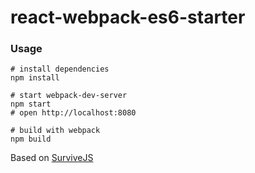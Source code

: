 # react-webpack-es6-starter

### Usage
```
# install dependencies
npm install

# start webpack-dev-server
npm start
# open http://localhost:8080

# build with webpack
npm build
```

Based on [SurviveJS](http://survivejs.com/webpack_react/webpack_and_react/)
